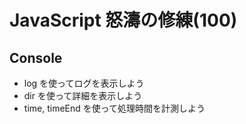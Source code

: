 # JavaScript 怒濤の修練(100)


## Console
- log を使ってログを表示しよう
- dir を使って詳細を表示しよう
- time, timeEnd を使って処理時間を計測しよう

